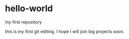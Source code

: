 # hello-world
my first repository

this is my first git editing.
I hope I will join big projects soon.

